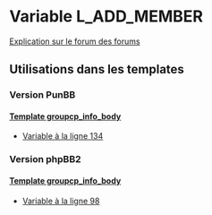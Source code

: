 # Variable L_ADD_MEMBER
[Explication sur le forum des forums](http://forum.forumactif.com/t294113-listing-des-variables#L_ADD_MEMBER)
## Utilisations dans les templates
### Version PunBB
#### [Template groupcp_info_body](punbb/groupcp_info_body.md)
* [Variable à la ligne 134](../punbb/groupcp_info_body.tpl#L134)
### Version phpBB2
#### [Template groupcp_info_body](subsilver/groupcp_info_body.md)
* [Variable à la ligne 98](../subsilver/groupcp_info_body.tpl#L98)